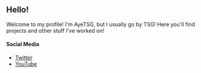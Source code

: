 ## Hello!
Welcome to my profile! I'm AyeTSG, but I usually go by TSG! Here you'll find projects and other stuff I've worked on!


#### Social Media

 - [Twitter](https://twitter.com/ayetsg)
 - [YouTube](https://youtube.com/c/ayetsg)

